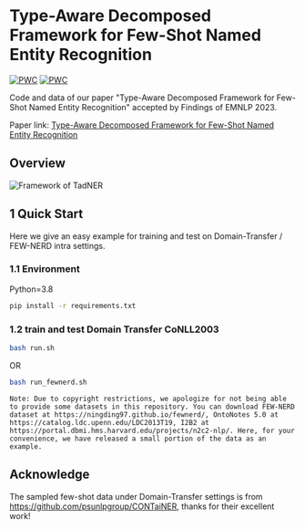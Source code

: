# Type-Aware Decomposed Framework for Few-Shot Named Entity Recognition

<!-- omit in toc -->
[![PWC](https://img.shields.io/endpoint.svg?url=https://paperswithcode.com/badge/type-aware-decomposed-framework-for-few-shot/few-shot-ner-on-few-nerd-intra)](https://paperswithcode.com/sota/few-shot-ner-on-few-nerd-intra?p=type-aware-decomposed-framework-for-few-shot)
[![PWC](https://img.shields.io/endpoint.svg?url=https://paperswithcode.com/badge/type-aware-decomposed-framework-for-few-shot/few-shot-ner-on-few-nerd-inter)](https://paperswithcode.com/sota/few-shot-ner-on-few-nerd-inter?p=type-aware-decomposed-framework-for-few-shot)


Code and data of our paper "Type-Aware Decomposed Framework for Few-Shot Named Entity Recognition" accepted by Findings of EMNLP 2023.

Paper link: [Type-Aware Decomposed Framework for Few-Shot Named Entity Recognition](https://arxiv.org/abs/2302.06397)

## Overview

![Framework of TadNER](framework.jpg)


## 1 Quick Start
Here we give an easy example for training and test on Domain-Transfer / FEW-NERD intra settings.
### 1.1 Environment

Python=3.8

```bash
pip install -r requirements.txt
```

### 1.2 train and test Domain Transfer CoNLL2003



```bash
bash run.sh
```

OR

```bash
bash run_fewnerd.sh
```

`Note: Due to copyright restrictions, we apologize for not being able to provide some datasets in this repository.
You can download FEW-NERD dataset at https://ningding97.github.io/fewnerd/, OntoNotes 5.0 at https://catalog.ldc.upenn.edu/LDC2013T19, I2B2 at https://portal.dbmi.hms.harvard.edu/projects/n2c2-nlp/.
Here, for your convenience, we have released a small portion of the data as an example.
`

## Acknowledge

The sampled few-shot data under Domain-Transfer settings is from https://github.com/psunlpgroup/CONTaiNER, thanks for their excellent work!
